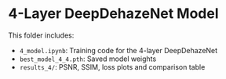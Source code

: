 # 4-Layer DeepDehazeNet Model

This folder includes:
- `4_model.ipynb`: Training code for the 4-layer DeepDehazeNet
- `best_model_4_4.pth`: Saved model weights
- `results_4/`: PSNR, SSIM, loss plots and comparison table
